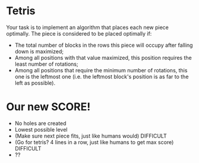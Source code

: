 # Tetris

Your task is to implement an algorithm that places each new piece optimally. The piece is considered to be placed optimally if:

- The total number of blocks in the rows this piece will occupy after falling down is maximized;
- Among all positions with that value maximized, this position requires the least number of rotations;
- Among all positions that require the minimum number of rotations, this one is the leftmost one (i.e. the leftmost block's position is as far to the left as possible).

# Our new SCORE!

- No holes are created
- Lowest possible level
- (Make sure next piece fits, just like humans would) DIFFICULT
- (Go for tetris? 4 lines in a row, just like humans to get max score) DIFFICULT
- ??

